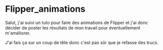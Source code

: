 # Flipper_animations
Salut, j'ai suivi un tuto pour faire des animations de Flipper et j'ai donc décider de poster les résultats de mon travail pour éventuellement m'améliorer.

J'ai fais ça sur un coup de tête donc c'est pas sûr que je refasse des trucs.

